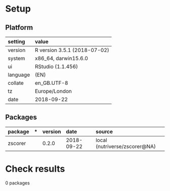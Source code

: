 # Setup

## Platform

|setting  |value                        |
|:--------|:----------------------------|
|version  |R version 3.5.1 (2018-07-02) |
|system   |x86_64, darwin15.6.0         |
|ui       |RStudio (1.1.456)            |
|language |(EN)                         |
|collate  |en_GB.UTF-8                  |
|tz       |Europe/London                |
|date     |2018-09-22                   |

## Packages

|package |*  |version |date       |source                        |
|:-------|:--|:-------|:----------|:-----------------------------|
|zscorer |   |0.2.0   |2018-09-22 |local (nutriverse/zscorer@NA) |

# Check results

0 packages




